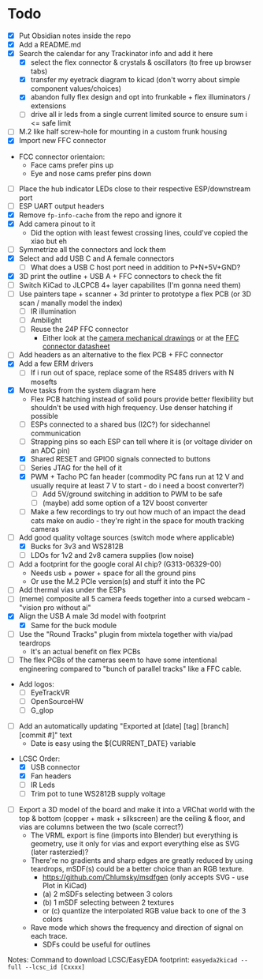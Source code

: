 
# Todo

- [X] Put Obsidian notes inside the repo
- [X] Add a README.md
- [x] Search the calendar for any Trackinator info and add it here
	- [x] select the flex connector & crystals & oscillators (to free up browser tabs)
	- [x] transfer my eyetrack diagram to kicad (don't worry about simple component values/choices)
	- [x] abandon fully flex design and opt into frunkable + flex illuminators / extensions
	- [ ] drive all ir leds from a single current limited source to ensure sum i <= safe limit
- [ ] M.2 like half screw-hole for mounting in a custom frunk housing
- [x] Import new FFC connector
- FCC connector orientaion:
	- Face cams prefer pins up
	- Eye and nose cams prefer pins down
- [ ] Place the hub indicator LEDs close to their respective ESP/downstream port
- [ ] ESP UART output headers
- [x] Remove `fp-info-cache` from the repo and ignore it
- [x] Add camera pinout to it
	- Did the option with least fewest crossing lines, could've copied the xiao but eh
- [ ] Symmetrize all the connectors and lock them
- [x] Select and add USB C and A female connectors
  - [ ] What does a USB C host port need in addition to P+N+5V+GND?
- [x] 3D print the outline + USB A + FFC connectors to check the fit
- [ ] Switch KiCad to JLCPCB 4+ layer capabilites (I'm gonna need them)
- [ ] Use painters tape + scanner + 3d printer to prototype a flex PCB (or 3D scan / manally model the index)
  - [ ] IR illumination
  - [ ] Ambilight
  - [ ] Reuse the 24P FFC connector
	  - Either look at the [camera mechanical drawings](https://www.aliexpress.com/item/1005003906449317.html?spm=a2g0o.order_list.order_list_main.10.361c1802tWpc3p) or at the [FFC connector datasheet](https://datasheet.lcsc.com/lcsc/2001071406_XFCN-F0503-ZV-24-20T-R_C481246.pdf)
- [ ] Add headers as an alternative to the flex PCB + FFC connector
- [x] Add a few ERM drivers
	- [ ] If i run out of space, replace some of the RS485 drivers with N mosefts
- [x] Move tasks from the system diagram here
	- Flex PCB hatching instead of solid pours provide better flexibility but shouldn't be used with high frequency. Use denser hatching if possible
	- [ ] ESPs connected to a shared bus (I2C?) for sidechannel communication
	- [ ] Strapping pins so each ESP can tell where it is (or voltage divider on an ADC pin)
	- [x] Shared RESET and GPIO0 signals connected to buttons
	- [ ] Series JTAG for the hell of it
	- [x] PWM + Tacho PC fan header (commodity PC fans run at 12 V and usually require at least 7 V to start - do i need a boost converter?)
		- [ ] Add 5V/ground switching in addition to PWM to be safe
		- [ ] (maybe) add some option of a 12V boost converter
	- [ ] Make a few recordings to try out how much of an impact the dead cats make on audio - they're right in the space for mouth tracking cameras
- [ ] Add good quality voltage sources (switch mode where applicable)
	- [x] Bucks for 3v3 and WS2812B
	- [ ] LDOs for 1v2 and 2v8 camera supplies (low noise)
- [ ] Add a footprint for the google coral AI chip? (G313-06329-00)
	- Needs usb + power + space for all the ground pins
	- Or use the M.2 PCIe version(s) and stuff it into the PC
- [ ] Add thermal vias under the ESPs
- [ ] (meme) composite all 5 camera feeds together into a cursed webcam - "vision pro without ai"
- [x] Align the USB A male 3d model with footprint
	- [x] Same for the buck module
- [ ] Use the "Round Tracks" plugin from mixtela together with via/pad teardrops
	- It's an actual benefit on flex PCBs
- [ ] The flex PCBs of the cameras seem to have some intentional engineering compared to "bunch of parallel tracks" like a FFC cable.
- Add logos:
	- [ ] EyeTrackVR
	- [ ] OpenSourceHW
	- [ ] G_glop
- [ ] Add an automatically updating "Exported at \[date] \[tag] \[branch] \[commit #]" text
	- Date is easy using the ${CURRENT_DATE} variable
- LCSC Order:
	- [x] USB connector
	- [x] Fan headers
	- [ ] IR Leds
	- [ ] Trim pot to tune WS2812B supply voltage
- [ ] Export a 3D model of the board and make it into a VRChat world with the top & bottom (copper + mask + silkscreen) are the ceiling & floor, and vias are columns between the two (scale correct?)
	- The VRML export is fine (imports into Blender) but everything is geometry, use it only for vias and export everything else as SVG (later rasterzied)?
	- There're no gradients and sharp edges are greatly reduced by using teardrops, mSDF(s) could be a better choice than an RGB texture.
		- https://github.com/Chlumsky/msdfgen (only accepts SVG - use Plot in KiCad)
		- (a) 2 mSDFs selecting between 3 colors
		- (b) 1 mSDF selecting between 2 textures
		- or (c) quantize the interpolated RGB value back to one of the 3 colors
	- Rave mode which shows the frequency and direction of signal on each trace.
		- SDFs could be useful for outlines

Notes:
	Command to download LCSC/EasyEDA footprint: `easyeda2kicad --full --lcsc_id [Cxxxx]`